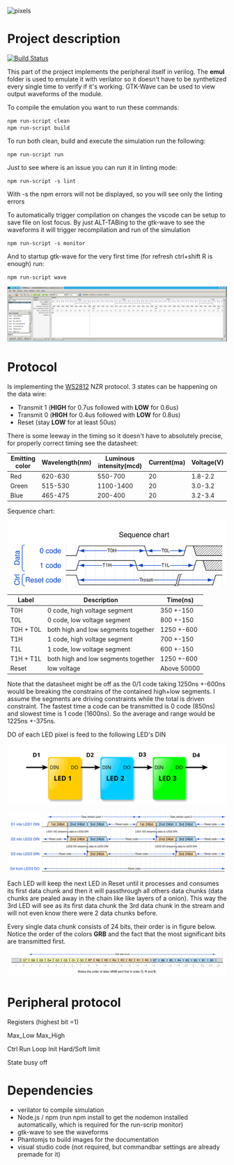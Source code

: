 ![pixels](https://cdn.thingiverse.com/renders/e6/83/28/71/77/95750500f0ed643cc3a22dfcc7aa815d_preview_featured.jpg)

# Project description

[![Build Status](https://travis-ci.org/truhlikfredy/neopixel-hw-controler-hardware.svg?branch=develop)](https://travis-ci.org/truhlikfredy/neopixel-hw-controler-hardware)

This part of the project implements the peripheral itself in verilog. The **emul** folder is used to emulate it with verilator so it doesn't have to be synthetized every single time to verify if it's working. GTK-Wave can be used to view output waveforms of the module.

To compile the emulation you want to run these commands:
```
npm run-script clean
npm run-script build
```

To run both clean, build and execute the simulation run the following:
```
npm run-script run
```

Just to see where is an issue you can run it in linting mode:
```
npm run-script -s lint
```

With -s the npm errors will not be displayed, so you will see only the linting errors

To automatically trigger compilation on changes the vscode can be setup to save file on lost focus. By just ALT-TABing to the gtk-wave to see the waveforms it will trigger recompilation and run of the simulation
```
npm run-script -s monitor
```

And to startup gtk-wave for the very first time (for refresh ctrl+shift R is enough) run:
```
npm run-script wave
```
![wave](/images/wave.png)

# Protocol 

Is implementing the [WS2812](https://cdn-shop.adafruit.com/datasheets/WS2812.pdf) NZR protocol.
3 states can be happening on the data wire:
* Transmit 1 (**HIGH** for 0.7us followed with **LOW** for 0.6us)
* Transmit 0 (**HIGH** for 0.4us followed with **LOW** for 0.8us)
* Reset (stay **LOW** for at least 50us)

There is some leeway in the timing so it doesn't have to absolutely precise, for properly correct timing see the datasheet:

| Emitting color | Wavelength(nm) | Luminous intensity(mcd) | Current(ma) | Voltage(V) |
| -------------  | -------------- | ----------------------- | ----------- | ---------- |
| Red            | 620-630        | 550-700                 | 20          | 1.8-2.2    |
| Green          | 515-530        | 1100-1400               | 20          | 3.0-3.2    |
| Blue           | 465-475        | 200-400                 | 20          | 3.2-3.4    |

Sequence chart:

![sequence](/images/sequence.svg)

| Label     | Description                         | Time(ns)    | 
| --------- | ----------------------------------- | ----------- |
| T0H       | 0 code, high voltage segment        | 350 +-150   |
| T0L       | 0 code, low voltage segment         | 800 +-150   |
| T0H + T0L | both high and low segments together | 1250 +-600  |
| T1H       | 1 code, high voltage segment        | 700 +-150   |
| T1L       | 1 code, low voltage segment         | 600 +-150   |
| T1H + T1L | both high and low segments together | 1250 +-600  |
| Reset     | low voltage                         | Above 50000 |

Note that the datasheet might be off as the 0/1 code taking 1250ns +-600ns would be breaking the constrains of the contained high+low segments. I assume the segments are driving constraints while the total is driven constraint. The fastest time a code can be transmitted is 0 code (850ns) and slowest time is 1 code (1600ns). So the average and range would be 1225ns +-375ns.

DO of each LED pixel is feed to the following LED's DIN

![cascade](/images/cascade.svg)


![refresh-cycle](/images/refresh-cycle.svg)

Each LED will keep the next LED in Reset until it processes and consumes its first data chunk and then it will passthrough all others data chunks (data chunks are pealed away in the chain like like layers of a onion). This way the 3rd LED will see as its first data chunk the 3rd data chunk in the stream and will not even know there were 2 data chunks before.

Every single data chunk consists of 24 bits, their order is in figure below. Notice the order of the colors **GRB** and the fact that the most significant bits are transmitted first.

![data-chunk](/images/data-chunk.svg)

# Peripheral protocol

  Registers (highest bit =1)

  Max_Low
  Max_High

  Ctrl 
    Run
    Loop
    Init
    Hard/Soft limit

  State 
    busy
    off


# Dependencies

* verilator to compile simulation
* Node.js / npm (run npm install to get the nodemon installed automatically, which is required for the run-scrip monitor)
* gtk-wave to see the waveforms
* Phantomjs to build images for the documentation
* visual studio code (not required, but commandbar settings are already premade for it)
